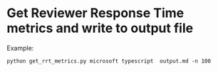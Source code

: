 # Get Reviewer Response Time metrics and write to output file 
Example:

```python get_rrt_metrics.py microsoft typescript  output.md -n 100```